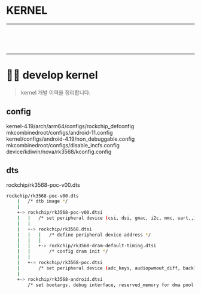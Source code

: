 # KERNEL


<hr/>
<br/>
<br/>
<br/>
<hr/>



# 👨‍💻 develop kernel
> kernel 개발 이력을 정리합니다.

## config

kernel-4.19/arch/arm64/configs/rockchip_defconfig   
mkcombinedroot/configs/android-11.config  
kernel/configs/android-4.19/non_debuggable.config  
mkcombinedroot/configs/disable_incfs.config  
device/kdiwin/nova/rk3568/kconfig.config   


## dts

rockchip/rk3568-poc-v00.dts

```bash
rockchip/rk3568-poc-v00.dts
	|	/* dtb image */
	|
	+-> rockchip/rk3568-poc-v00.dtsi
	|	|	/* set peripheral device (csi, dsi, gmac, i2c, mmc, uart,,) */
	|	|
	|	+-> rockchip/rk3568.dtsi
	|	|	|	/* define peripheral device address */
	|	|	|
	|	|	+-> rockchip/rk3568-dram-default-timing.dtsi
	|	|		/* config dram init */
	|	|	
	|	+-> rockchip/rk3568-poc.dtsi
	|		/* set peripheral device (adc_keys, audiopwmout_diff, backlight, led, sound ,dsi, i2c,,) */
	|
	+-> rockchip/rk3568-android.dtsi
		/* set bootargs, debug interface, reserved_memory for dma pool and ramoops, vop */
```
